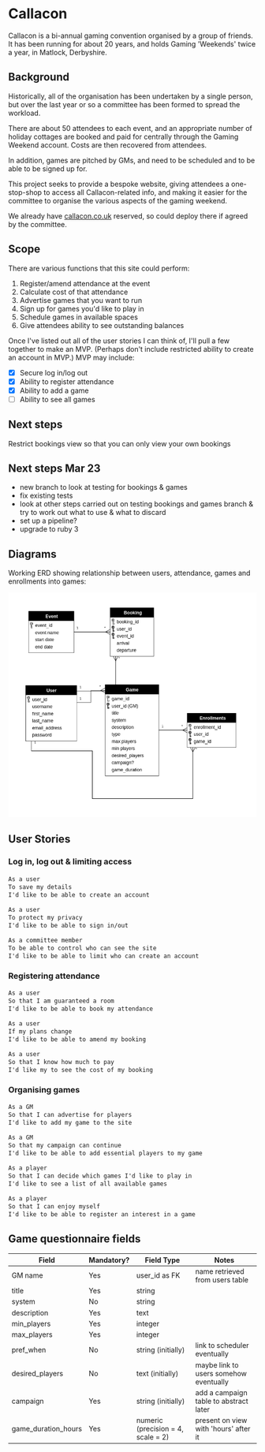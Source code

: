 # Callacon
Callacon is a bi-annual gaming convention organised by a group of friends. It has been running for about 20 years, and holds Gaming 'Weekends' twice a year, in Matlock, Derbyshire.  

## Background

Historically, all of the organisation has been undertaken by a single person, but over the last year or so a committee has been formed to spread the workload.  

There are about 50 attendees to each event, and an appropriate number of holiday cottages are booked and paid for centrally through the Gaming Weekend account. Costs are then recovered from attendees.

In addition, games are pitched by GMs, and need to be scheduled and to be able to be signed up for.

This project seeks to provide a bespoke website, giving attendees a one-stop-shop to access all Callacon-related info, and making it easier for the committee to organise the various aspects of the gaming weekend.

We already have [callacon.co.uk](http://www.callacon.co.uk) reserved, so could deploy there if agreed by the committee.

## Scope
There are various functions that this site could perform:
1. Register/amend attendance at the event
2. Calculate cost of that attendance
3. Advertise games that you want to run
4. Sign up for games you'd like to play in
5. Schedule games in available spaces
6. Give attendees ability to see outstanding balances

Once I've listed out all of the user stories I can think of, I'll pull a few together to make an MVP. (Perhaps don't include restricted ability to create an account in MVP.) MVP may include:

- [x] Secure log in/log out
- [x] Ability to register attendance
- [x] Ability to add a game
- [ ] Ability to see all games

## Next steps
Restrict bookings view so that you can only view your own bookings

## Next steps Mar 23
- new branch to look at testing for bookings & games
- fix existing tests
- look at other steps carried out on testing bookings and games branch & try to work out what to use & what to discard
- set up a pipeline?
- upgrade to ruby 3
 
## Diagrams
Working ERD showing relationship between users, attendance, games and enrollments into games:

![Current ERD for application](app/assets/images/ERD_for_callacon_app_v1.1.png)

## User Stories
### Log in, log out & limiting access

```
As a user
To save my details
I'd like to be able to create an account
```
```
As a user
To protect my privacy
I'd like to be able to sign in/out
```
```
As a committee member
To be able to control who can see the site
I'd like to be able to limit who can create an account
```

### Registering attendance
```
As a user
So that I am guaranteed a room
I'd like to be able to book my attendance
```
```
As a user
If my plans change
I'd like to be able to amend my booking
```
```
As a user
So that I know how much to pay
I'd like my to see the cost of my booking
```

### Organising games
```
As a GM
So that I can advertise for players
I'd like to add my game to the site
```
```
As a GM
So that my campaign can continue
I'd like to be able to add essential players to my game
```
```
As a player
So that I can decide which games I'd like to play in
I'd like to see a list of all available games
```
```
As a player
So that I can enjoy myself
I'd like to be able to register an interest in a game
```

## Game questionnaire fields

| Field | Mandatory?| Field Type | Notes |
| ---- | ---- | ---- | ---- |
| GM name | Yes | user_id as FK | name retrieved from users table |
| title | Yes | string |  |
| system | No | string |  |
| description | Yes | text |  |
| min_players | Yes | integer |  |
| max_players | Yes | integer |  |
| pref_when | No | string (initially) | link to scheduler eventually |
| desired_players | No | text (initially) | maybe link to users somehow eventually |
| campaign | Yes | string (initially) | add a campaign table to abstract later |
| game_duration_hours | Yes | numeric (precision = 4, scale = 2) | present on view with 'hours' after it |
